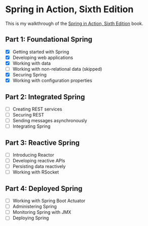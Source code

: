 # Spring in Action, Sixth Edition
This is my walkthrough of the [Spring in Action, Sixth Edition](https://www.manning.com/books/spring-in-action-sixth-edition) book.

## Part 1: Foundational Spring
- [x] Getting started with Spring
- [x] Developing web applications
- [x] Working with data
- [ ] Working with non-relational data (skipped)
- [x] Securing Spring
- [x] Working with configuration properties

## Part 2: Integrated Spring
- [ ] Creating REST services
- [ ] Securing REST
- [ ] Sending messages asynchronously
- [ ] Integrating Spring

## Part 3: Reactive Spring
- [ ] Introducing Reactor
- [ ] Developing reactive APIs
- [ ] Persisting data reactively
- [ ] Working with RSocket

## Part 4: Deployed Spring
- [ ] Working with Spring Boot Actuator
- [ ] Administering Spring
- [ ] Monitoring Spring with JMX
- [ ] Deploying Spring
